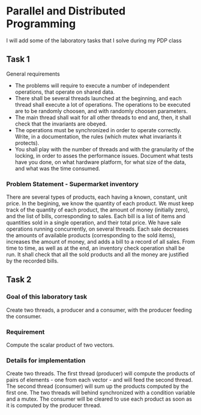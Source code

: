 # Parallel and Distributed Programming

I will add some of the laboratory tasks that I solve during my PDP class

## Task 1

General requirements
  - The problems will require to execute a number of independent operations, that operate on shared data.
  - There shall be several threads launched at the beginning, and each thread shall execute a lot of operations. The operations to be executed are to be randomly choosen, and with randomly choosen parameters.
  - The main thread shall wait for all other threads to end and, then, it shall check that the invariants are obeyed.
  - The operations must be synchronized in order to operate correctly. Write, in a documentation, the rules (which mutex what invariants it protects).
  - You shall play with the number of threads and with the granularity of the locking, in order to asses the performance issues. Document what tests have you done, on what hardware platform, for what size of the data, and what was the time consumed.
  
### Problem Statement - Supermarket inventory

There are several types of products, each having a known, constant, unit price. In the begining, we know the quantity of each product. 
We must keep track of the quantity of each product, the amount of money (initially zero), and the list of bills, corresponding to sales. Each bill is a list of items and quantities sold in a single operation, and their total price.
We have sale operations running concurrently, on several threads. Each sale decreases the amounts of available products (corresponding to the sold items), increases the amount of money, and adds a bill to a record of all sales.
From time to time, as well as at the end, an inventory check operation shall be run. It shall check that all the sold products and all the money are justified by the recorded bills.

## Task 2

### Goal of this laboratory task

Create two threads, a producer and a consumer, with the producer feeding the consumer.


### Requirement

Compute the scalar product of two vectors.

### Details for implementation

Create two threads. The first thread (producer) will compute the products of pairs of elements - one from each vector - and will feed the second thread. The second thread (consumer) will sum up the products computed by the first one. The two threads will behind synchronized with a condition variable and a mutex. The consumer will be cleared to use each product as soon as it is computed by the producer thread.

